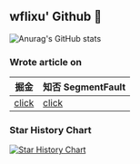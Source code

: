 ## wflixu' Github 👋

![Anurag's GitHub stats](https://github-readme-stats.vercel.app/api?username=wflixu&show_icons=true)


### Wrote article on

| 掘金                                                         | 知否 SegmentFault         |
| -------------------------------------- | ------------------------------------------------------------ | 
| [click](https://juejin.cn/user/1451011081796237) | [click](https://segmentfault.com/u/today_5aa33dd13dda9) |


### Star History Chart

[![Star History Chart](https://api.star-history.com/svg?repos=wflixu/tgraph,wflixu/obfetch,wflixu/Today-UI,wflixu/ntab,wflixu/typster&type=Date)](https://star-history.com/#wflixu/tgraph&wflixu/obfetch&wflixu/Today-UI&wflixu/ntabwflixu/typster&Date)
